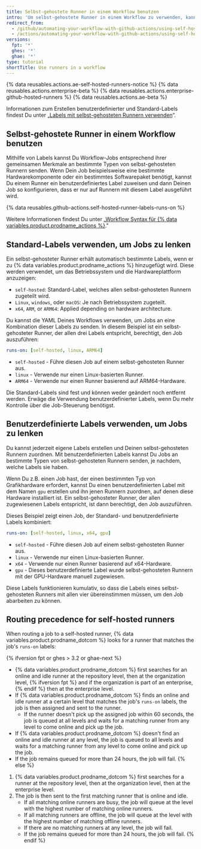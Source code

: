 ```yaml
---
title: Selbst-gehostete Runner in einem Workflow benutzen
intro: 'Um selbst-gehostete Runner in einem Workflow zu verwenden, kannst Du mittels Labels den Runner-Typ für einen Job angeben.'
redirect_from:
  - /github/automating-your-workflow-with-github-actions/using-self-hosted-runners-in-a-workflow
  - /actions/automating-your-workflow-with-github-actions/using-self-hosted-runners-in-a-workflow
versions:
  fpt: '*'
  ghes: '*'
  ghae: '*'
type: tutorial
shortTitle: Use runners in a workflow
---
```


{% data reusables.actions.ae-self-hosted-runners-notice %}
{% data reusables.actions.enterprise-beta %}
{% data reusables.actions.enterprise-github-hosted-runners %}
{% data reusables.actions.ae-beta %}

Informationen zum Erstellen benutzerdefinierter und Standard-Labels findest Du unter „[Labels mit selbst-gehosteten Runnern verwenden](/actions/hosting-your-own-runners/using-labels-with-self-hosted-runners)“.

## Selbst-gehostete Runner in einem Workflow benutzen

Mithilfe von Labels kannst Du Workflow-Jobs entsprechend ihrer gemeinsamen Merkmale an bestimmte Typen von selbst-gehosteten Runnern senden. Wenn Dein Job beispielsweise eine bestimmte Hardwarekomponente oder ein bestimmtes Softwarepaket benötigt, kannst Du einem Runner ein benutzerdefiniertes Label zuweisen und dann Deinen Job so konfigurieren, dass er nur auf Runnern mit diesem Label ausgeführt wird.

{% data reusables.github-actions.self-hosted-runner-labels-runs-on %}

Weitere Informationen findest Du unter „[Workflow Syntax für {% data variables.product.prodname_actions %}](/github/automating-your-workflow-with-github-actions/workflow-syntax-for-github-actions#jobsjob_idruns-on)."

## Standard-Labels verwenden, um Jobs zu lenken

Ein selbst-gehosteter Runner erhält automatisch bestimmte Labels, wenn er zu {% data variables.product.prodname_actions %} hinzugefügt wird. Diese werden verwendet, um das Betriebssystem und die Hardwareplattform anzuzeigen:

* `self-hosted`: Standard-Label, welches allen selbst-gehosteten Runnern zugeteilt wird.
* `Linux`, `windows`, oder `macOS`: Je nach Betriebssystem zugeteilt.
* `x64`, `ARM`, or `ARM64`: Applied depending on hardware architecture.

Du kannst die YAML Deines Workflows verwenden, um Jobs an eine Kombination dieser Labels zu senden. In diesem Beispiel ist ein selbst-gehosteter Runner, der allen drei Labels entspricht, berechtigt, den Job auszuführen:

```yaml
runs-on: [self-hosted, linux, ARM64]
```

- `self-hosted` - Führe diesen Job auf einem selbst-gehosteten Runner aus.
- `linux` - Verwende nur einen Linux-basierten Runner.
- `ARM64` - Verwende nur einen Runner basierend auf ARM64-Hardware.

Die Standard-Labels sind fest und können weder geändert noch entfernt werden. Erwäge die Verwendung benutzerdefinierter Labels, wenn Du mehr Kontrolle über die Job-Steuerung benötigst.

## Benutzerdefinierte Labels verwenden, um Jobs zu lenken

Du kannst jederzeit eigene Labels erstellen und Deinen selbst-gehosteten Runnern zuordnen. Mit benutzerdefinierten Labels kannst Du Jobs an bestimmte Typen von selbst-gehosteten Runnern senden, je nachdem, welche Labels sie haben.

Wenn Du z.B. einen Job hast, der einen bestimmten Typ von Grafikhardware erfordert, kannst Du einen benutzerdefinierten Label mit dem Namen `gpu` erstellen und ihn jenen Runnern zuordnen, auf denen diese Hardware installiert ist. Ein selbst-gehosteter Runner, der allen zugewiesenen Labels entspricht, ist dann berechtigt, den Job auszuführen.

Dieses Beispiel zeigt einen Job, der Standard- und benutzerdefinierte Labels kombiniert:

```yaml
runs-on: [self-hosted, linux, x64, gpu]
```

- `self-hosted` - Führe diesen Job auf einem selbst-gehosteten Runner aus.
- `linux` - Verwende nur einen Linux-basierten Runner.
- `x64` - Verwende nur einen Runner basierend auf x64-Hardware.
- `gpu` - Dieses benutzerdefinierte Label wurde selbst-gehosteten Runnern mit der GPU-Hardware manuell zugewiesen.

Diese Labels funktionieren kumulativ, so dass die Labels eines selbst-gehosteten Runners mit allen vier übereinstimmen müssen, um den Job abarbeiten zu können.

## Routing precedence for self-hosted runners

When routing a job to a self-hosted runner, {% data variables.product.prodname_dotcom %} looks for a runner that matches the job's `runs-on` labels:

{% ifversion fpt or ghes > 3.2 or ghae-next %}
- {% data variables.product.prodname_dotcom %} first searches for an online and idle runner at the repository level, then at the organization level, {% ifversion fpt %} and if the organization is part of an enterprise,{% endif %} then at the enterprise level.
- If {% data variables.product.prodname_dotcom %} finds an online and idle runner at a certain level that matches the job's `runs-on` labels, the job is then assigned and sent to the runner.
  - If the runner doesn't pick up the assigned job within 60 seconds, the job is queued at all levels and waits for a matching runner from any level to come online and pick up the job.
- If {% data variables.product.prodname_dotcom %} doesn't find an online and idle runner at any level, the job is queued to all levels and waits for a matching runner from any level to come online and pick up the job.
- If the job remains queued for more than 24 hours, the job will fail.
{% else %}
1. {% data variables.product.prodname_dotcom %} first searches for a runner at the repository level, then at the organization level, then at the enterprise level.
2. The job is then sent to the first matching runner that is online and idle.
   - If all matching online runners are busy, the job will queue at the level with the highest number of matching online runners.
   - If all matching runners are offline, the job will queue at the level with the highest number of matching offline runners.
   - If there are no matching runners at any level, the job will fail.
   - If the job remains queued for more than 24 hours, the job will fail.
{% endif %}
